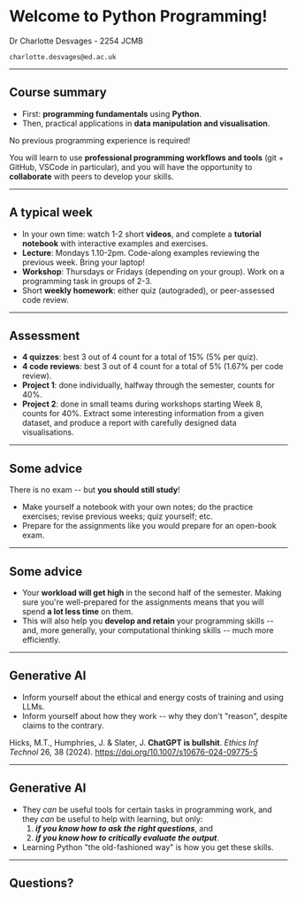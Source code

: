 # Welcome to Python Programming!

Dr Charlotte Desvages - 2254 JCMB

`charlotte.desvages@ed.ac.uk`

---

## Course summary

- First: **programming fundamentals** using **Python**.
- Then, practical applications in **data manipulation and visualisation**.

No previous programming experience is required!

You will learn to use **professional programming workflows and tools** (git + GitHub, VSCode in particular), and you will have the opportunity to **collaborate** with peers to develop your skills.

------

## A typical week

- In your own time: watch 1-2 short **videos**, and complete a **tutorial notebook** with interactive examples and exercises.
- **Lecture**: Mondays 1.10-2pm. Code-along examples reviewing the previous week. Bring your laptop!
- **Workshop**: Thursdays or Fridays (depending on your group). Work on a programming task in groups of 2-3.
- Short **weekly homework**: either quiz (autograded), or peer-assessed code review.

--------

## Assessment

- **4 quizzes**: best 3 out of 4 count for a total of 15% (5% per quiz).
- **4 code reviews**: best 3 out of 4 count for a total of 5% (1.67% per code review).
- **Project 1**: done individually, halfway through the semester, counts for 40%.
- **Project 2**: done in small teams during workshops starting Week 8, counts for 40%. Extract some interesting information from a given dataset, and produce a report with carefully designed data visualisations.

--------

## Some advice

There is no exam -- but **you should still study**!

- Make yourself a notebook with your own notes; do the practice exercises; revise previous weeks; quiz yourself; etc.
- Prepare for the assignments like you would prepare for an open-book exam.

---

## Some advice

- Your **workload will get high** in the second half of the semester. Making sure you're well-prepared for the assignments means that you will spend **a lot less time** on them.
- This will also help you **develop and retain** your programming skills -- and, more generally, your computational thinking skills -- much more efficiently.

---

## Generative AI

- Inform yourself about the ethical and energy costs of training and using LLMs.
- Inform yourself about how they work -- why they don't "reason", despite claims to the contrary.

Hicks, M.T., Humphries, J. & Slater, J. **ChatGPT is bullshit**. _Ethics Inf Technol_ 26, 38 (2024). https://doi.org/10.1007/s10676-024-09775-5

---

## Generative AI

- They _can_ be useful tools for certain tasks in programming work, and they _can_ be useful to help with learning, but only:
    1. ***if you know how to ask the right questions***, and
    2. ***if you know how to critically evaluate the output***.
- Learning Python "the old-fashioned way" is how you get these skills.

---

## Questions?
